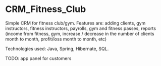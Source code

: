 # CRM_Fitness_Club

Simple CRM for fitness club/gym. Features are: adding clients, gym instructors, fitness instructors, payrolls, gym and fitness passes, reports (income from fitness, gym, 
increase / decrease in the number of clients month to month, profit/loss month to month, etc)

Technologies used: Java, Spring, Hibernate, SQL.

TODO: app panel for customers